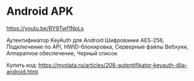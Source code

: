 # Android APK

https://youtu.be/RY9Twf1NpLs

Аутентификатор KeyAuth для Android
Шифрование AES-256, Подключение по API, HWID-блокировка, Серверные файлы Вебхуки, Аппаратное обеспечение, Черный список

Купить код: https://myplata.ru/articles/208-autentifikator-keyauth-dlja-android.html

